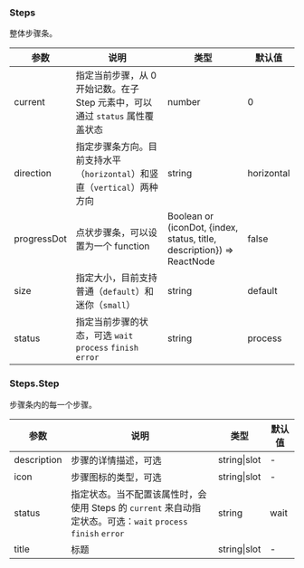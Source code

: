 
### Steps

整体步骤条。

| 参数 | 说明 | 类型 | 默认值 |
| --- | --- | --- | --- |
| current | 指定当前步骤，从 0 开始记数。在子 Step 元素中，可以通过 `status` 属性覆盖状态 | number | 0 |
| direction | 指定步骤条方向。目前支持水平（`horizontal`）和竖直（`vertical`）两种方向 | string | horizontal |
| progressDot | 点状步骤条，可以设置为一个 function | Boolean or (iconDot, {index, status, title, description}) => ReactNode | false |
| size | 指定大小，目前支持普通（`default`）和迷你（`small`） | string | default |
| status | 指定当前步骤的状态，可选 `wait` `process` `finish` `error` | string | process |

### Steps.Step

步骤条内的每一个步骤。

| 参数 | 说明 | 类型 | 默认值 |
| --- | --- | --- | --- |
| description | 步骤的详情描述，可选 | string\|slot | - |
| icon | 步骤图标的类型，可选 | string\|slot | - |
| status | 指定状态。当不配置该属性时，会使用 Steps 的 `current` 来自动指定状态。可选：`wait` `process` `finish` `error` | string | wait |
| title | 标题 | string\|slot | - |
